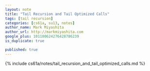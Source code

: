 ```yaml
---
layout: note
title: "Tail Recursion and Tail Optimized Calls"
tags: [tail recursion]
categories: [cs61a, su13, notes]
author_name: Mark Miyashita
author_url: http://markmiyashita.com
google_plus: 101180624276428786239
is_duplicate: true

published: true
---
```


{% include cs61a/notes/tail_recursion_and_tail_optimized_calls.md %}
